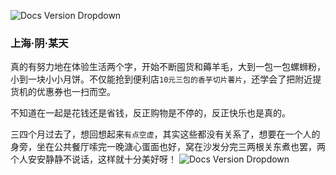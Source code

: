![Docs Version Dropdown](/img/tutorial/fourth.png)
### 上海·阴·某天
真的有努力地在体验生活两个字，开始不断囤货和薅羊毛，大到一包一包螺蛳粉，小到一块小小月饼。不仅能抢到便利店`10元三包的香芋切片薯片`，还学会了把附近提货机的优惠券也一扫而空。

不知道在一起是花钱还是省钱，反正购物是不停的，反正快乐也是真的。

三四个月过去了，想回想起来`有点空虚`，其实这些都没有关系了，想要在一个人的身旁，坐在公共餐厅嗦完一晚溏心蛋面也好，窝在沙发分完三两根关东煮也罢，两个人安安静静不说话，这样就十分美好呀！
![Docs Version Dropdown](/img/printing/taiqiu2.jpg)